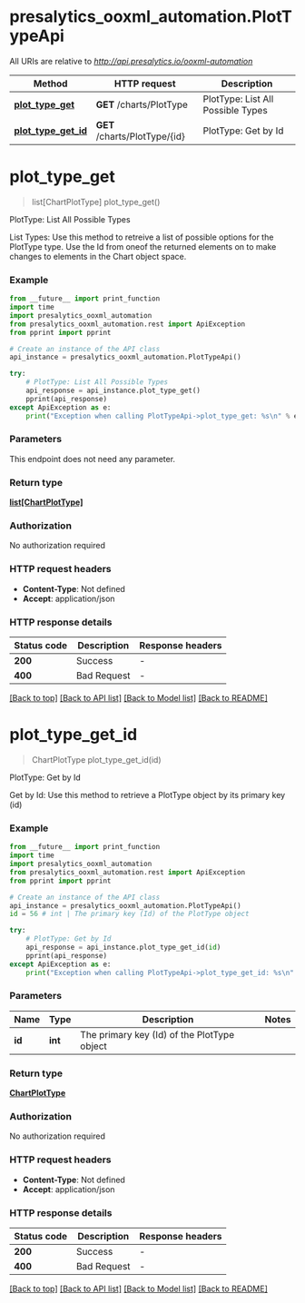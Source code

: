 # presalytics_ooxml_automation.PlotTypeApi

All URIs are relative to *http://api.presalytics.io/ooxml-automation*

Method | HTTP request | Description
------------- | ------------- | -------------
[**plot_type_get**](PlotTypeApi.md#plot_type_get) | **GET** /charts/PlotType | PlotType: List All Possible Types
[**plot_type_get_id**](PlotTypeApi.md#plot_type_get_id) | **GET** /charts/PlotType/{id} | PlotType: Get by Id


# **plot_type_get**
> list[ChartPlotType] plot_type_get()

PlotType: List All Possible Types

List Types: Use this method to retreive a list of possible options for the PlotType type. Use the Id from oneof the returned elements on to make changes to elements in the Chart object space.

### Example

```python
from __future__ import print_function
import time
import presalytics_ooxml_automation
from presalytics_ooxml_automation.rest import ApiException
from pprint import pprint

# Create an instance of the API class
api_instance = presalytics_ooxml_automation.PlotTypeApi()

try:
    # PlotType: List All Possible Types
    api_response = api_instance.plot_type_get()
    pprint(api_response)
except ApiException as e:
    print("Exception when calling PlotTypeApi->plot_type_get: %s\n" % e)
```

### Parameters
This endpoint does not need any parameter.

### Return type

[**list[ChartPlotType]**](ChartPlotType.md)

### Authorization

No authorization required

### HTTP request headers

 - **Content-Type**: Not defined
 - **Accept**: application/json

### HTTP response details
| Status code | Description | Response headers |
|-------------|-------------|------------------|
**200** | Success |  -  |
**400** | Bad Request |  -  |

[[Back to top]](#) [[Back to API list]](../README.md#documentation-for-api-endpoints) [[Back to Model list]](../README.md#documentation-for-models) [[Back to README]](../README.md)

# **plot_type_get_id**
> ChartPlotType plot_type_get_id(id)

PlotType: Get by Id

Get by Id: Use this method to retrieve a PlotType object by its primary key (id)

### Example

```python
from __future__ import print_function
import time
import presalytics_ooxml_automation
from presalytics_ooxml_automation.rest import ApiException
from pprint import pprint

# Create an instance of the API class
api_instance = presalytics_ooxml_automation.PlotTypeApi()
id = 56 # int | The primary key (Id) of the PlotType object

try:
    # PlotType: Get by Id
    api_response = api_instance.plot_type_get_id(id)
    pprint(api_response)
except ApiException as e:
    print("Exception when calling PlotTypeApi->plot_type_get_id: %s\n" % e)
```

### Parameters

Name | Type | Description  | Notes
------------- | ------------- | ------------- | -------------
 **id** | **int**| The primary key (Id) of the PlotType object | 

### Return type

[**ChartPlotType**](ChartPlotType.md)

### Authorization

No authorization required

### HTTP request headers

 - **Content-Type**: Not defined
 - **Accept**: application/json

### HTTP response details
| Status code | Description | Response headers |
|-------------|-------------|------------------|
**200** | Success |  -  |
**400** | Bad Request |  -  |

[[Back to top]](#) [[Back to API list]](../README.md#documentation-for-api-endpoints) [[Back to Model list]](../README.md#documentation-for-models) [[Back to README]](../README.md)


